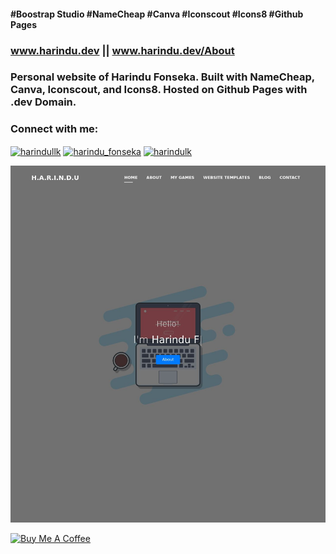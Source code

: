#### #Boostrap Studio #NameCheap #Canva #Iconscout #Icons8 #Github Pages
### www.harindu.dev  ||  www.harindu.dev/About

### Personal website of Harindu Fonseka. Built with NameCheap, Canva, Iconscout, and Icons8. Hosted on Github Pages with .dev Domain.

<h3 align="left">Connect with me:</h3>
<p align="left">
<a href="https://dev.to/harindullk" target="blank"><img align="center" src="https://cdn.jsdelivr.net/npm/simple-icons@3.0.1/icons/dev-dot-to.svg" alt="harindullk" height="30" width="40" /></a>
<a href="https://twitter.com/harindu_fonseka" target="blank"><img align="center" src="https://cdn.jsdelivr.net/npm/simple-icons@3.0.1/icons/twitter.svg" alt="harindu_fonseka" height="30" width="40" /></a>
<a href="https://linkedin.com/in/harindulk" target="blank"><img align="center" src="https://cdn.jsdelivr.net/npm/simple-icons@3.0.1/icons/linkedin.svg" alt="harindulk" height="30" width="40" /></a>
</p>

![Image of Harindulk ](assets/8bf96fa2e7b68e242f656f65d5d8b9c1.jpeg)

<a href="https://www.buymeacoffee.com/Harindulk" target="_blank"><img src="https://cdn.buymeacoffee.com/buttons/v2/default-yellow.png" alt="Buy Me A Coffee" style="height: 60px !important;width: 217px !important;" ></a>
